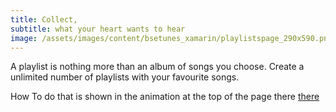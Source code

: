 ```yaml
---
title: Collect,
subtitle: what your heart wants to hear
image: /assets/images/content/bsetunes_xamarin/playlistspage_290x590.png
---
```


A playlist is nothing more than an album of songs you choose.
Create a unlimited number of playlists with your favourite songs.

How To do that is shown in the animation at the top of the page there [there](https://github.com/uwe-e/BSE.Tunes.Xamarin)